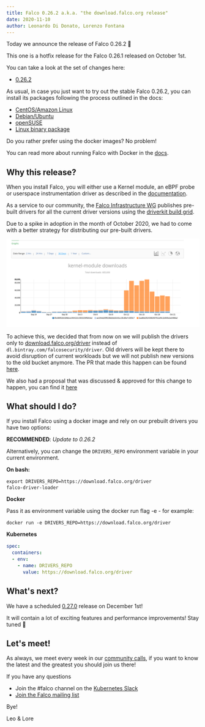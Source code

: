 ```yaml
---
title: Falco 0.26.2 a.k.a. "the download.falco.org release"
date: 2020-11-10
author: Leonardo Di Donato, Lorenzo Fontana
---
```


Today we announce the release of Falco 0.26.2 🥳

This one is a hotfix release for the Falco 0.26.1 released on October 1st.

You can take a look at the set of changes here:

- [0.26.2](https://github.com/falcosecurity/falco/releases/tag/0.26.2)

As usual, in case you just want to try out the stable Falco 0.26.2, you can install its packages following the process outlined in the docs:

- [CentOS/Amazon Linux](https://falco.org/docs/installation/#centos-rhel)
- [Debian/Ubuntu](https://falco.org/docs/installation/#debian)
- [openSUSE](https://falco.org/docs/installation/#suse)
- [Linux binary package](https://falco.org/docs/installation/#linux-binary)

Do you rather prefer using the docker images? No problem!

You can read more about running Falco with Docker in the [docs](https://falco.org/docs/running/#docker).

## Why this release?

When you install Falco, you will either use a Kernel module, an eBPF probe or userspace instrumentation driver as described in the [documentation](https://falco.org/docs/event-sources/drivers/).

As a service to our community, the [Falco Infrastructure WG](https://) publishes pre-built drivers for all the current driver versions using the [driverkit build grid](https://github.com/falcosecurity/test-infra/tree/master/driverkit).

Due to a spike in adoption in the month of October 2020, we had to come with a better strategy for distributing our pre-built drivers.

![Spike in Falco drivers adoption](https://raw.githubusercontent.com/falcosecurity/falco/662c82b82a1f8cbc65505f8240c1f21872c1669d/proposals/20201025-drivers-storage-s3_downloads.png)

To achieve this, we decided that from now on we will publish the drivers only to [download.falco.org/driver](https://download.falco.org/driver) instead of `dl.bintray.com/falcosecurity/driver`. Old drivers will be kept there to avoid disruption of current workloads but we will not
publish new versions to the old bucket anymore. The PR that made this happen can be found [here](https://github.com/falcosecurity/test-infra/pull/200).

We also had a proposal that was discussed & approved for this change to happen, you can find it [here](https://github.com/falcosecurity/falco/blob/662c82b82a1f8cbc65505f8240c1f21872c1669d/proposals/20201025-drivers-storage-s3.md)

## What should I do?

If you install Falco using a docker image and rely on our prebuilt drivers you have two options:

**RECOMMENDED**: *Update to 0.26.2*

Alternatively, you can change the `DRIVERS_REPO` environment variable in your current environment.

**On bash:**

```console
export DRIVERS_REPO=https://download.falco.org/driver
falco-driver-loader
```

**Docker**

Pass it as environment variable using the docker run flag -e - for example:

```console
docker run -e DRIVERS_REPO=https://download.falco.org/driver
```

**Kubernetes**

```yaml
spec:
  containers:
  - env:
    - name: DRIVERS_REPO
      value: https://download.falco.org/driver
```


## What's next?

We have a scheduled [0.27.0](https://github.com/falcosecurity/falco/milestone/13) release on December 1st!

It will contain a lot of exciting features and performance improvements! Stay tuned 🤙


## Let's meet!

As always, we meet every week in our [community calls](https://github.com/falcosecurity/community),
if you want to know the latest and the greatest you should join us there!

If you have any questions

 - Join the #falco channel on the [Kubernetes Slack](https://slack.k8s.io)
 - [Join the Falco mailing list](https://lists.cncf.io/g/cncf-falco-dev)


Bye!

Leo & Lore
